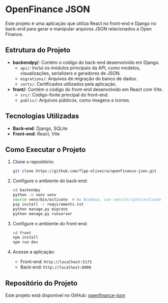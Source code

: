 # OpenFinance JSON

Este projeto é uma aplicação que utiliza React no front-end e Django no back-end para gerar e manipular arquivos JSON relacionados a Open Finance.

## Estrutura do Projeto

- **backendpy/**: Contém o código do back-end desenvolvido em Django.
  - `api/`: Inclui os módulos principais da API, como modelos, visualizações, serializers e geradores de JSON.
  - `migrations/`: Arquivos de migração do banco de dados.
  - `certs/`: Certificados utilizados pela aplicação.
- **front/**: Contém o código do front-end desenvolvido em React com Vite.
  - `src/`: Código-fonte principal do front-end.
  - `public/`: Arquivos públicos, como imagens e ícones.

## Tecnologias Utilizadas

- **Back-end**: Django, SQLite
- **Front-end**: React, Vite

## Como Executar o Projeto

1. Clone o repositório:

   ```bash
   git clone https://github.com/flpp-oliveira/openfinance-json.git
   ```

2. Configure o ambiente do back-end:

   ```bash
   cd backendpy
   python -m venv venv
   source venv/bin/activate  # No Windows, use venv\Scripts\activate
   pip install -r requirements.txt
   python manage.py migrate
   python manage.py runserver
   ```

3. Configure o ambiente do front-end:

   ```bash
   cd front
   npm install
   npm run dev
   ```

4. Acesse a aplicação:

   - Front-end: `http://localhost:5173`
   - Back-end: `http://localhost:8000`

## Repositório do Projeto

Este projeto está disponível no GitHub: [openfinance-json](https://github.com/flpp-oliveira/openfinance-json)
